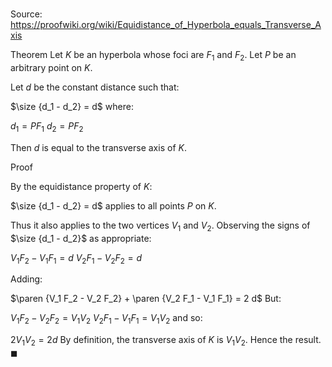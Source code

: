 # 

Source: https://proofwiki.org/wiki/Equidistance_of_Hyperbola_equals_Transverse_Axis

Theorem
Let $K$ be an hyperbola whose foci are $F_1$ and $F_2$.
Let $P$ be an arbitrary point on $K$.

Let $d$ be the constant distance such that:

$\size {d_1 - d_2} = d$
where:

$d_1 = P F_1$
$d_2 = P F_2$

Then $d$ is equal to the transverse axis of $K$.


Proof
 



By the equidistance property of $K$:

$\size {d_1 - d_2} = d$
applies to all points $P$ on $K$.

Thus it also applies to the two vertices $V_1$ and $V_2$.
Observing the signs of $\size {d_1 - d_2}$ as appropriate:

$V_1 F_2 - V_1 F_1 = d$
$V_2 F_1 - V_2 F_2 = d$

Adding:

$\paren {V_1 F_2 - V_2 F_2} + \paren {V_2 F_1 - V_1 F_1} = 2 d$
But:

$V_1 F_2 - V_2 F_2 = V_1 V_2$
$V_2 F_1 - V_1 F_1 = V_1 V_2$
and so:

$2 V_1 V_2 = 2 d$
By definition, the transverse axis of $K$ is $V_1 V_2$.
Hence the result.
$\blacksquare$





